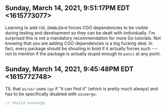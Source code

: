 ## Sunday, March 14, 2021, 9:51:17PM EDT <1615773077>

Learning to add `CGO_ENABLED=0` forces CGO dependencies to be visible
during testing and development so they can be dealt with individually.
I'm surprised this is not a mandatory recommendation for more Go
tutorials. Not knowing that you are adding CGO dependencies is a big
fucking deal. In fact, every package should be shouting in bold if it
actually forces such --- not to mention if the package is actually
stupid enough to `panic` at any point.

## Sunday, March 14, 2021, 9:45:48PM EDT <1615772748>

TIL that `os/usr` uses `cgo` if "it can find it" (which is pretty much
always) and has to be specifically disabled with `osusergo`:

```go
// +build osusergo
```


